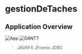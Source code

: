 # gestionDeTaches
## Application Overview

![App](https://user-images.githubusercontent.com/61352259/150822129-e1d34a0c-e189-4851-8be0-ec8a4d30c982.gif)
![GANTT](https://user-images.githubusercontent.com/61352259/150996031-0f45350c-2193-4433-b7aa-c06c39886bb6.png)

> JAVAFX
> JFoenix
> JDBC
